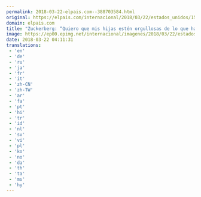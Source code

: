 ```yaml
---
permalink: 2018-03-22-elpais.com--388703584.html
original: https://elpais.com/internacional/2018/03/22/estados_unidos/1521684512_154230.html#?ref=rss&format=simple&link=link
domain: elpais.com
title: "Zuckerberg: “Quiero que mis hijas estén orgullosas de lo que hago”"
image: https://ep00.epimg.net/internacional/imagenes/2018/03/22/estados_unidos/1521684512_154230_1521685063_rrss_normal.jpg
date: 2018-03-22 04:11:31
translations: 
 - 'en'
 - 'de'
 - 'ru'
 - 'ja'
 - 'fr'
 - 'it'
 - 'zh-CN'
 - 'zh-TW'
 - 'ar'
 - 'fa'
 - 'pt'
 - 'hi'
 - 'tr'
 - 'id'
 - 'nl'
 - 'sv'
 - 'vi'
 - 'pl'
 - 'ko'
 - 'no'
 - 'da'
 - 'th'
 - 'ta'
 - 'ms'
 - 'hy'
---
```


